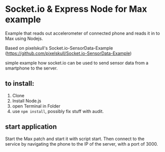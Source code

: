 Socket.io & Express Node for Max example
============================

Example that reads out accelerometer of connected phone and reads it in to Max using Nodejs.

Based on pixelskull's Socket.io-SensorData-Example (https://github.com/pixelskull/Socket.io-SensorData-Example)

simple example how socket.io can be used to send sensor data from a smartphone to the server.

## to install: 
1. Clone 
2. Install Node.js 
3. open Terminal in Folder
4. use ```npm install```, possibly fix stuff with audit.

## start application 
Start the Max patch and start it with script start.
Then connect to the service by navigating the phone to the IP of the server, with a port of 3000.
